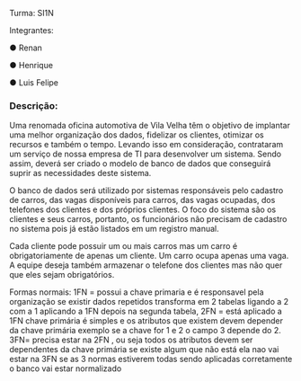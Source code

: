 Turma: SI1N

Integrantes:

● Renan

● Henrique

● Luis Felipe

### Descrição:

Uma renomada oficina automotiva de Vila Velha têm o objetivo de implantar uma melhor organização dos dados, fidelizar os clientes, otimizar os recursos e também o tempo. Levando isso em consideração, contrataram um serviço de nossa empresa de TI para desenvolver um sistema. Sendo assim, deverá ser criado o modelo de banco de dados que conseguirá suprir as necessidades deste sistema. 

O banco de dados será utilizado por sistemas responsáveis pelo cadastro de carros, das vagas disponíveis para carros, das vagas ocupadas, dos telefones dos clientes e dos próprios clientes. O foco do sistema são os clientes e seus carros, portanto, os funcionários não precisam de cadastro no sistema pois já estão listados em um registro manual.

Cada cliente pode possuir um ou mais carros mas um carro é obrigatoriamente de apenas um cliente. Um carro ocupa apenas uma vaga. A equipe deseja também armazenar o telefone dos clientes mas não quer que eles sejam obrigatórios.

Formas normais: 1FN = possui a chave primaria e é responsavel pela organização se existir dados repetidos transforma em 2 tabelas ligando a 2 com a 1 aplicando a 1FN depois na segunda tabela, 2FN = está aplicado a 1FN chave primária é simples e os atributos que existem devem depender da chave primária exemplo se a chave for 1 e 2 o campo 3 depende do 2.
3FN= precisa estar na 2FN , ou seja todos os atributos devem ser dependentes da chave primária se existe algum que não está ela nao vai estar na 3FN se as 3 normas estiverem todas sendo aplicadas corretamente o banco vai estar normalizado
